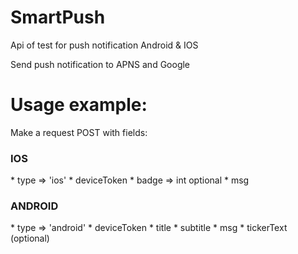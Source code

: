 # SmartPush
Api of test for push notification Android &amp; IOS

Send push notification to APNS and Google

# Usage example:
Make a request POST with fields:

<h3>IOS</h3>
  * type => 'ios'
  * deviceToken
  * badge => int optional
  * msg

<h3>ANDROID</h3>
  * type => 'android'
  * deviceToken
  * title
  * subtitle
  * msg
  * tickerText (optional)
